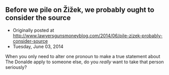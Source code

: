 ## Before we pile on Žižek, we probably ought to consider the source

 * Originally posted at http://www.lawyersgunsmoneyblog.com/2014/06/pile-zizek-probably-consider-source
 * Tuesday, June 03, 2014

When you only need to alter one pronoun to make a true statement about The Donalde apply to someone else, do you _really_ want to take that person seriously?